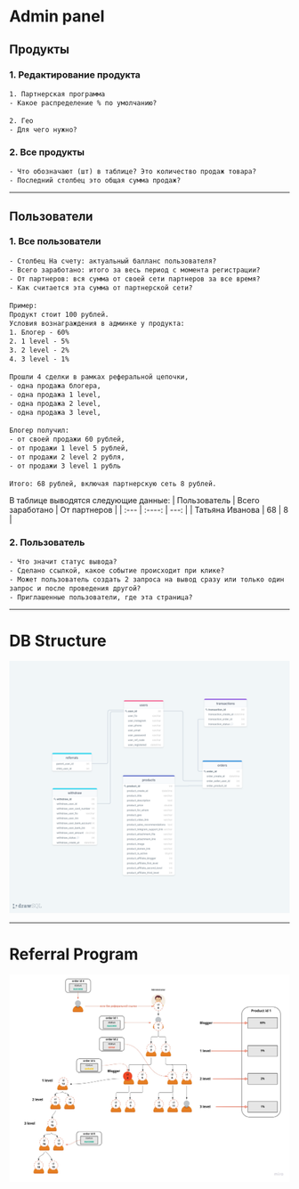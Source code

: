 # Admin panel
## Продукты
### 1. Редактирование продукта
```
1. Партнерская программа
- Какое распределение % по умолчанию?

2. Гео
- Для чего нужно?
```
### 2. Все продукты
```
- Что обозначают (шт) в таблице? Это количество продаж товара?
- Последний столбец это общая сумма продаж?
```
---

## Пользователи
### 1. Все пользователи
```
- Столбец На счету: актуальный балланс пользователя?
- Всего заработано: итого за весь период с момента регистрации?
- От партнеров: вся сумма от своей сети партнеров за все время?
- Как считается эта сумма от партнерской сети?

Пример:
Продукт стоит 100 рублей. 
Условия вознаграждения в админке у продукта:
1. Блогер - 60%
2. 1 level - 5%
3. 2 level - 2%
4. 3 level - 1%

Прошли 4 сделки в рамках реферальной цепочки, 
- одна продажа блогера,
- одна продажа 1 level,
- одна продажа 2 level,
- одна продажа 3 level,

Блогер получил: 
- от своей продажи 60 рублей,
- от продажи 1 level 5 рублей,
- от продажи 2 level 2 рубля,
- от продажи 3 level 1 рубль

Итого: 68 рублей, включая партнерскую сеть 8 рублей.

```
В таблице выводятся следующие данные:
| Пользователь      | Всего заработано | От партнеров     |
| :---        |    :----:   |          ---: |
| Татьяна Иванова      | 68       | 8   |

### 2. Пользователь
```
- Что значит статус вывода? 
- Сделано ссылкой, какое событие происходит при клике?
- Может пользователь создать 2 запроса на вывод сразу или только один запрос и после проведения другой?
- Приглашенные пользователи, где эта страница?
```
---

# DB Structure
![DB Structure](./drawSQL.png "DB Structure")
___

# Referral Program
![Referral Program](./NoMoneyNoHoney.jpg "Referral Program")